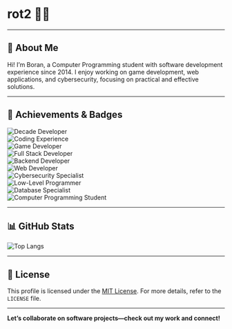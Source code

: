 # rot2 👨‍💻

---

## 🌟 About Me
Hi! I’m Boran, a Computer Programming student with software development experience since 2014. I enjoy working on game development, web applications, and cybersecurity, focusing on practical and effective solutions.

---

## 🎯 Achievements & Badges
![Decade Developer](https://img.shields.io/badge/Decade%20Developer-Since%202014-blueviolet)  
![Coding Experience](https://img.shields.io/badge/Coding%20Experience-10%2B%20Years-brightgreen)  
![Game Developer](https://img.shields.io/badge/Game%20Developer-Unity-yellow)  
![Full Stack Developer](https://img.shields.io/badge/Full%20Stack%20Developer-HTML5%2FCSS-purple)  
![Backend Developer](https://img.shields.io/badge/Backend%20Developer-.NET%20Core-orange)  
![Web Developer](https://img.shields.io/badge/Web%20Developer-Python%2FDjango%2FRuby%20on%20Rails-lightblue)  
![Cybersecurity Specialist](https://img.shields.io/badge/Cybersecurity%20Specialist-Kali%20Linux%2FMetasploit-red)  
![Low-Level Programmer](https://img.shields.io/badge/Low-Level%20Programmer-Assembly%2FC%2FC%2B%2B-darkgray)  
![Database Specialist](https://img.shields.io/badge/Database%20Specialist-SQL-green)  
![Computer Programming Student](https://img.shields.io/badge/Student-Computer%20Programming-blue)

---

## 📊 GitHub Stats

![Top Langs](https://github-readme-stats.vercel.app/api/top-langs/?username=rot2&layout=compact&theme=dracula)

---

## 📜 License
This profile is licensed under the [MIT License](LICENSE). For more details, refer to the `LICENSE` file.

---

**Let’s collaborate on software projects—check out my work and connect!**
